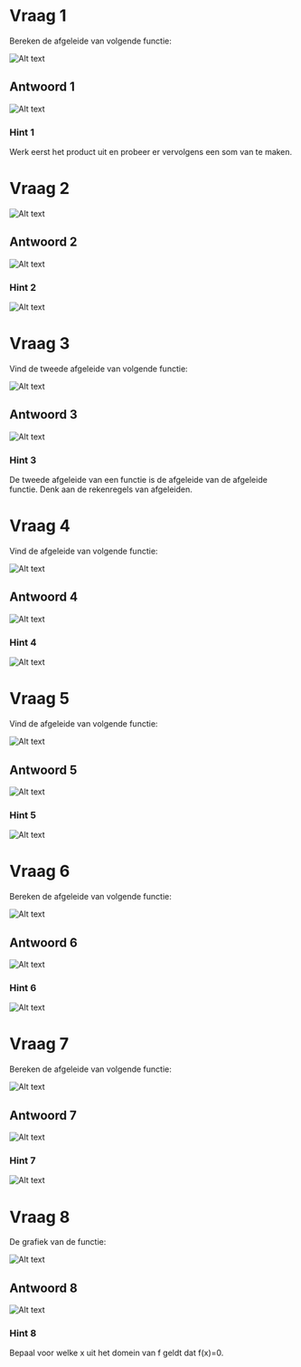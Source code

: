# Vraag 1

Bereken de afgeleide van volgende functie:

![Alt text](img/vraag1.png)

## Antwoord 1

![Alt text](img/oplossing1.png)

### Hint 1

Werk eerst het product uit en probeer er vervolgens een som van te maken.

# Vraag 2

![Alt text](img/vraag2.png)

## Antwoord 2

![Alt text](img/oplossing2.png)

### Hint 2

![Alt text](img/hint2.png)

# Vraag 3

Vind de tweede afgeleide van volgende functie:

![Alt text](img/vraag3.png)

## Antwoord 3

![Alt text](img/oplossing3.png)

### Hint 3

De tweede afgeleide van een functie is de afgeleide van de afgeleide functie. Denk aan de rekenregels van afgeleiden.

# Vraag 4

Vind de afgeleide van volgende functie:

![Alt text](img/vraag4.png)

## Antwoord 4

![Alt text](img/oplossing4.png)

### Hint 4

![Alt text](img/hint4.png)

# Vraag 5

Vind de afgeleide van volgende functie:

![Alt text](img/vraag5.png)

## Antwoord 5

![Alt text](img/oplossing5.png)

### Hint 5

![Alt text](img/hint5.png)

# Vraag 6

Bereken de afgeleide van volgende functie:

![Alt text](img/vraag6.png)

## Antwoord 6

![Alt text](img/oplossing6.png)

### Hint 6

![Alt text](img/hint6.png)

# Vraag 7

Bereken de afgeleide van volgende functie:

![Alt text](img/vraag7.png)

## Antwoord 7

![Alt text](img/oplossing7.png)

### Hint 7

![Alt text](img/vraag7.png)

# Vraag 8

De grafiek van de functie:

![Alt text](img/hint8.png)

## Antwoord 8

![Alt text](img/oplossing8.png)

### Hint 8

Bepaal voor welke x uit het domein van f geldt dat f(x)=0.
